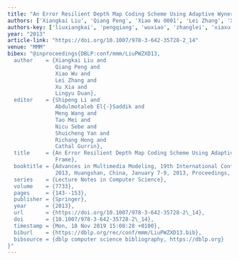 ```yaml
---
title: "An Error Resilient Depth Map Coding Scheme Using Adaptive Wyner-Ziv Frame"
authors: ['Xiangkai Liu', 'Qiang Peng', 'Xiao Wu 0001', 'Lei Zhang', 'Xu Xia', 'Lingyu Duan']
authors-key: ['liuxiangkai', 'pengqiang', 'wuxiao', 'zhanglei', 'xiaxu', 'duanlingyu']
year: "2013"
article-link: "https://doi.org/10.1007/978-3-642-35728-2_14"
venue: "MMM"
bibex: "@inproceedings{DBLP:conf/mmm/LiuPWZXD13,
  author    = {Xiangkai Liu and
               Qiang Peng and
               Xiao Wu and
               Lei Zhang and
               Xu Xia and
               Lingyu Duan},
  editor    = {Shipeng Li and
               Abdulmotaleb El{-}Saddik and
               Meng Wang and
               Tao Mei and
               Nicu Sebe and
               Shuicheng Yan and
               Richang Hong and
               Cathal Gurrin},
  title     = {An Error Resilient Depth Map Coding Scheme Using Adaptive Wyner-Ziv
               Frame},
  booktitle = {Advances in Multimedia Modeling, 19th International Conference, {MMM}
               2013, Huangshan, China, January 7-9, 2013, Proceedings, Part {II}},
  series    = {Lecture Notes in Computer Science},
  volume    = {7733},
  pages     = {143--153},
  publisher = {Springer},
  year      = {2013},
  url       = {https://doi.org/10.1007/978-3-642-35728-2\_14},
  doi       = {10.1007/978-3-642-35728-2\_14},
  timestamp = {Mon, 18 Nov 2019 15:08:28 +0100},
  biburl    = {https://dblp.org/rec/conf/mmm/LiuPWZXD13.bib},
  bibsource = {dblp computer science bibliography, https://dblp.org}
}"
---
```

